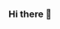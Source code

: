 ### Hi there 👋

<!--
**repotec/repotec** is a ✨ _special_ ✨ repository because its `README.md` (this file) appears on your GitHub profile.

Here are some ideas to get you started:

- 🔭 I’m currently working on ...
- 🌱 I’m currently learning AWS clouding
- 👯 I’m looking to collaborate on Clouding and microservices
- 🤔 I’m looking for help with microservices
- 💬 Ask me about java stack and microservices
- 📫 How to reach me: ...
- 😄 Pronouns: ...
- ⚡ Fun fact: ...
-->
